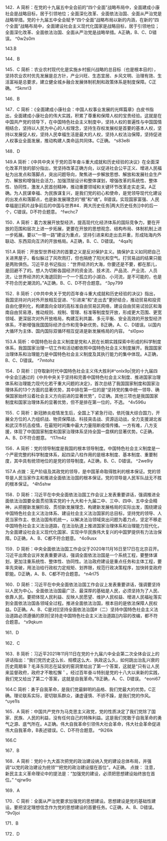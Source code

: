 142．A
简析：在党的十九届五中全会前的“四个全面”战略布局中，全面建成小康社会是战略目标，居于引领地位；全面深化改革、全面依法治国、全面从严治党是战略举措。党的十九届五中全会赋予“四个全面”战略布局以新的内涵，在新的“四个全面”战略布局中，全面建设社会主义现代化国家是战略目标，居于引领地位；全面深化改革、全面依法治国、全面从严治党是战略举措。A正确，B、C、D错误。 ^0w2s0m

143.B

144．B

145．C
简析：农业农村现代化是实施乡村振兴战略的总目标（也是根本目的），坚持农业农村优先发展是总方针，产业兴旺、生态宜居、乡风文明、治理有效、生活富裕是总要求，建立健全城乡融合发展体制机制和政策体系是制度保障。C正确。 ^5kmrl3

146．B

147．C
简析：《全面建成小康社会：中国人权事业发展的光辉篇章》白皮书指出，全面建成小康社会的伟大实践，积累了尊重和保障人权的宝贵经验。这就是在中国共产党的领导下，在中国特色社会主义制度中，坚持人权的普遍性与中国国情相结合，坚持以人民为中心的人权理念，坚持生存权发展权是首要的基本人权，坚持以发展促人权，坚持人民幸福生活是最大的人权，坚持人权法治保障，坚持促进人权事业全面发展，推动构建人类命运共同体。C正确。 ^s83e8i

148．D

149.A
简析：《中共中央关于党的百年奋斗重大成就和历史经验的决议》在全面深化改革开放的部分指出，党坚持改革正确方向，以促进社会公平正义、增进人民福祉为出发点和落脚点，突出问题导向，聚焦进一步解放思想、解放和发展社会生产力、解放和增强社会活力，加强顶层设计和整体谋划，增强改革的系统性、整体性、协同性，激发人民首创精神，推动重要领域和关键环节改革走实走深。A正确。为人民谋幸福、为民族谋复兴，是我们党的初心和使命，是党领导现代化建设的出发点和落脚点，也是新发展理念的“根”和“魂”。B错误。实现国家富强、人民幸福是[[鸦片战争前后的中国与世界#4．两大历史任务|两大历史任务]]中的后一个，C错误。D不符合题意。 ^fwchc7

150．A
简析：着力发展开放型经济，提高现代化经济体系的国际竞争力，要在开放的范围和层次上进一步拓展，更要在开放的思想观念、结构布局、体制机制上进一步拓展。要以“一带一路”建设为重点，坚持引进来和走出去并重，形成陆海内外联动、东西双向互济的开放格局。A正确，B、C、D错误。 ^4qa1tj

151.A
简析：开放型世界经济的首要之义是反对保护主义。搞保护主义如同把自己关进黑屋子，看似躲过了风吹雨打，但也隔绝了阳光和空气。打贸易战的结果只能是两败俱伤。习近平总书记指出：“世界经济的大海，你要还是不要，都在那儿，是回避不了的。想人为切断各国经济的资金流、技术流、产品流、产业流、人员流，让世界经济的大海退回到一个一个孤立的小湖泊、小河流，是不可能的，也是不符合历史潮流的。”A正确，B、C、D不符合题意。 ^3py799

152．B
简析：《中共中央关于党的百年奋斗重大成就和历史经验的决议》指出，我国坚持对内对外开放相互促进、“引进来”和“走出去”更好结合，推动贸易和投资自由化便利化，构建面向全球的高标准自由贸易区网络，建设自由贸易试验区和海南自由贸易港，推动规则、规制、管理、标准等制度型开放，形成更大范围、更宽领域、更深层次对外开放格局，构建互利共赢、多元平衡、安全高效的开放型经济体系，不断增强我国国际经济合作和竞争新优势。B正确，A、C、D错误。以国内大循环为主体、国内国际双循环相互促进是新发展格局的内容。 ^sl0pxo

153.A
简析：中国特色社会主义制度是党和人民在长期实践探索中形成的科学制度体系，我国国家治理一切工作和活动都依照中国特色社会主义制度展开。我国国家治理体系和治理能力是中国特色社会主义制度及其执行能力的集中体现。A正确，B、C、D错误。 ^7mtohz

154．D
简析：[[夺取新时代中国特色社会主义伟大胜利#^onlx9p|党的十九届四中全会]]通过的《中共中央关于坚持和完善中国特色社会主义制度、推进国家治理体系和治理能力现代化若干重大问题的决定》，首次总结了我国国家制度和国家治理体系的13个方面的显著优势，其中排在第一位的是“坚持党的集中统一领导、确保国家始终沿着社会主义方向前进的显著优势”，D正确。其他三项也是我国国家制度和国家治理体系的显著优势，但不是排在第一位的，不选。 ^4v596u

155．C
简析：新冠肺炎疫情发生后，全国上下紧急行动，依托强大综合国力，开展全方位的人力组织战、物资保障战、科技突击战、资源运动战，全力支援湖北省和武汉市抗击疫情，在最短时间集中最大力量阻断疫情传播。一方有难，八方支援，体现了中国国家制度和国家治理体系坚持全国一盘棋的显著优势。C正确，A、B、D不符合题意。 ^l17m4z

156．A
简析：党的领导制度是我国的根本领导制度。中国特色社会主义制度是一个严密完整的科学制度体系，起四梁八柱作用的是根本制度、基本制度、重要制度，其中具有统领地位的是党的领导制度。A正确，B、C、D错误。 ^2we9iy

157.A
点拨：无产阶级及其政党的领导，是中国革命取得胜利的根本保证。党的领导是人民当家作主和推进全面依法治国的根本保证。党的领导是人民军队战无不胜的根本保证。 ^4h5shw

158．D
简析：习近平在中央全面依法治国工作会议上发表重要讲话，强调推进全面依法治国要全面贯彻落实党的十九大和十九届二中、三中、四中、五中全会精神，从把握新发展阶段、贯彻新发展理念、构建新发展格局的实际出发，围绕建设中国特色社会主义法治体系、建设社会主义法治国家的总目标，坚持党的领导、人民当家作主、依法治国有机统一，以解决法治领域突出问题为着力点，坚定不移走中国特色社会主义法治道路，在法治轨道上推进国家治理体系和治理能力现代化，为全面建设社会主义现代化国家、实现中华民族伟大复兴的中国梦提供有力法治保障。D正确，A、B、C都不符合题意。 ^4o9usx

159．D
简析：中央全面依法治国工作会议于2020年11月16日至17日在北京召开。习近平出席会议并发表重要讲话，强调全面依法治国是一个系统工程，要整体谋划，更加注重系统性、整体性、协同性。法治政府建设是重点任务和主体工程，要率先突破，用法治给行政权力定规矩、划界限，规范行政决策程序，加快转变政府职能。D正确，A、B、C都不符合题意。 ^n4rl75

160．D
简析：习近平在中央全面依法治国工作会议上发表重要讲话，强调要坚持以人民为中心。全面依法治国最广泛、最深厚的基础是人民，必须坚持为了人民、依靠人民。要把体现人民利益、反映人民愿望、维护人民权益、增进人民福祉落实到全面依法治国各领域全过程。推进全面依法治国，根本目的是依法保障人民权益。D正确。A、B、C是对[[坚持全面依法治国#（二）坚持中国特色社会主义法治道路必须遵循的原则|坚持走中国特色社会主义法治道路]]内容的改编，都不符合题意。 ^x9qkum

161．D

162．C

163．B
简析：习近平2021年11月11日在党的十九届六中全会第二次全体会议上的讲话指出：“我们党历史这么长、规模这么大、执政这么久，如何跳出治乱兴衰的历史周期率？毛泽东同志在延安的窑洞里给出了第一个答案，这就是“只有让人民来监督政府，政府才不敢松懈＇。经过百年奋斗特别是党的十八大以来新的实践，我们党又给出了第二个答案，这就是自我革命。”B正确，A、C、D错误。 ^eoni67

164.C
简析：勇于自我革命，是我们党最鲜明的品格、我们党最大的优势。C正确。理论联系实际，密切联系群众，谦虚谨慎、不骄不躁，是我们党的作风。 ^uye1ls

165．A
简析：中国共产党作为马克思主义政党，党的性质决定了我们党除了国家、民族、人民的利益，没有任何自己的特殊利益。这是我们党敢于自我革命的勇气之源、底气所在。A正确。伟大自我革命引领伟大社会革命，伟大社会革命促进伟大自我革命，B表述错误。C、D不符合题意。 ^9i26ik

166.C

167．B

168．A
简析：党的十九大首次把党的政治建设纳入党的建设总体布局，并强调“以党的政治建设为统领”“把党的政治建设摆在首位”。A正确。
点拨： 注意，新民主主义革命理论中的提法是：“加强党的建设，必须把思想建设始终放在首位。” ^qjrw9o

169．A

170．C
简析：全面从严治党要求加强党的思想建设。思想建设是党的基础性建设。要把坚定理想信念作为党的思想建设的首要任务。C正确，A、B、D错误。 ^9v0joi

171．B

172．D 